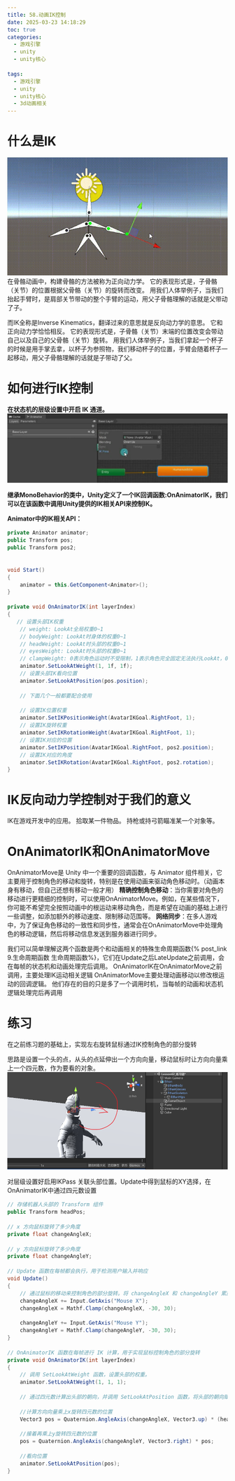 ```yaml
---
title: 58.动画IK控制
date: 2025-03-23 14:18:29
toc: true
categories:
  - 游戏引擎
  - unity
  - unity核心

tags:
  - 游戏引擎
  - unity
  - unity核心
  - 3d动画相关
---
```


# 什么是IK

![](38.反向动力学IK/0b16ba3c4c1d2db13641b1849d7cee4f.gif)
在骨骼动画中，构建骨骼的方法被称为正向动力学。
它的表现形式是，子骨骼（关节）的位置根据父骨骼（关节）的旋转而改变。
用我们人体举例子，当我们抬起手臂时，是肩部关节带动的整个手臂的运动，用父子骨骼理解的话就是父带动了子。

而IK全称是Inverse Kinematics，翻译过来的意思就是反向动力学的意思。
它和正向动力学恰恰相反。
它的表现形式是，子骨骼（关节）末端的位置改变会带动自己以及自己的父骨骼（关节）旋转。
用我们人体举例子，当我们拿起一个杯子的时候是用手掌去拿，以杯子为参照物，我们移动杯子的位置，手臂会随着杯子一起移动，用父子骨骼理解的话就是子带动了父。


# 如何进行IK控制
**在状态机的层级设置中开启 IK 通道。**
![](58.动画IK控制/file-20250323142341027.png)


**继承MonoBehavior的类中，Unity定义了一个IK回调函数:OnAnimatorIK，我们可以在该函数中调用Unity提供的IK相关API来控制IK。**

**Animator中的IK相关API：**
```cs
private Animator animator;
public Transform pos;
public Transform pos2;


void Start()
{
    animator = this.GetComponent<Animator>();
}

private void OnAnimatorIK(int layerIndex)
{
   // 设置头部IK权重
    // weight: LookAt全局权重0~1
    // bodyWeight: LookAt时身体的权重0~1
    // headWeight: LookAt时头部的权重0~1
    // eyesWeight: LookAt时头部的权重0~1
    // clampWeight: 0表示角色运动时不受限制，1表示角色完全固定无法执行LookAt，0.5表示只能够移动范围的一半
    animator.SetLookAtWeight(1, 1f, 1f);
    // 设置头部IK看向位置
    animator.SetLookAtPosition(pos.position);
    
    // 下面几个一般都要配合使用
    
    // 设置IK位置权重
    animator.SetIKPositionWeight(AvatarIKGoal.RightFoot, 1);
    // 设置IK旋转权重
    animator.SetIKRotationWeight(AvatarIKGoal.RightFoot, 1);
    // 设置IK对应的位置
    animator.SetIKPosition(AvatarIKGoal.RightFoot, pos2.position);
    // 设置IK对应的角度
    animator.SetIKRotation(AvatarIKGoal.RightFoot, pos2.rotation);
}
```

# IK反向动力学控制对于我们的意义
IK在游戏开发中的应用。
拾取某一件物品。
持枪或持弓箭瞄准某一个对象等。



# OnAnimatorIK和OnAnimatorMove

OnAnimatorMove是 Unity 中一个重要的回调函数，与 Animator 组件相关，它主要用于控制角色的移动和旋转，特别是在使用动画来驱动角色移动时。（动画本身有移动，但自己还想有移动一般才用）
**精确控制角色移动**：当你需要对角色的移动进行更精细的控制时，可以使用OnAnimatorMove。例如，在某些情况下，你可能不希望完全按照动画中的根运动来移动角色，而是希望在动画的基础上进行一些调整，如添加额外的移动速度、限制移动范围等。
**网络同步**：在多人游戏中，为了保证角色移动的一致性和同步性，通常会在OnAnimatorMove中处理角色的移动逻辑，然后将移动信息发送到服务器进行同步。


我们可以简单理解这两个函数是两个和动画相关的特殊生命周期函数{% post_link 9.生命周期函数 生命周期函数%}，它们在Update之后LateUpdate之前调用，会在每帧的状态机和动画处理完后调用。
OnAnimatorIK在OnAnimatorMove之前调用，主要处理IK运动相关逻辑
OnAnimatorMove主要处理动画移动以修改根运动的回调逻辑。
他们存在的目的只是多了一个调用时机，当每帧的动画和状态机逻辑处理完后再调用


# 练习
在之前练习题的基础上，实现左右旋转鼠标通过IK控制角色的部分旋转

思路是设置一个头的点，从头的点延伸出一个方向向量，移动鼠标时让方向向量乘上一个四元数，作为要看的对象。
![](58.动画IK控制/file-20250323150510314.png)

对层级设置好启用IKPass
关联头部位置。Update中得到鼠标的XY选择，在OnAnimatorIK中通过四元数设置
```cs
// 存储机器人头部的 Transform 组件
public Transform headPos;

// x 方向鼠标旋转了多少角度
private float changeAngleX;

// y 方向鼠标旋转了多少角度
private float changeAngleY;

// Update 函数在每帧都会执行，用于检测用户输入并响应
void Update()
{
    // 通过鼠标的移动来控制角色的部分旋转。将 changeAngleX 和 changeAngleY 累加相应的值，并使用 Mathf.Clamp 函数限制旋转角度不超过一定范围。
    changeAngleX += Input.GetAxis("Mouse X");
    changeAngleX = Mathf.Clamp(changeAngleX, -30, 30);

    changeAngleY += Input.GetAxis("Mouse Y");
    changeAngleY = Mathf.Clamp(changeAngleY, -30, 30);
}

// OnAnimatorIK 函数在每帧进行 IK 计算，用于实现鼠标控制角色的部分旋转
private void OnAnimatorIK(int layerIndex)
{
    // 调用 SetLookAtWeight 函数，设置头部的权重。
    animator.SetLookAtWeight(1, 1, 1);

    // 通过四元数计算出头部的朝向，并调用 SetLookAtPosition 函数，将头部的朝向赋值给机器人的 Animator 组件进行控制。

    //计算方向向量乘上x旋转四元数的位置
    Vector3 pos = Quaternion.AngleAxis(changeAngleX, Vector3.up) * (headPos.position + headPos.forward * 10);

    //接着再乘上y旋转四元数的位置
    pos = Quaternion.AngleAxis(changeAngleY, Vector3.right) * pos;

    //看向位置
    animator.SetLookAtPosition(pos);
}
```

